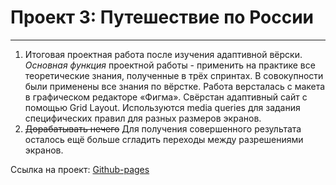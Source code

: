 # Проект 3: Путешествие по России
------
1. Итоговая проектная работа после изучения адаптивной вёрски. *Основная функция* проектной работы - применить на практике все теоретические знания, полученные в трёх спринтах. В совокупности были применены все знания по вёрстке. Работа версталась с макета в графическом редакторе «Фигма». Свёрстан адаптивный сайт с помощью Grid Layout. Используются media queries для задания специфических правил для разных размеров экранов.
2. ~~Дорабатывать нечего~~ Для получения совершенного результата осталось ещё больше сгладить переходы между разрешениями экранов.

Ссылка на проект: [Github-pages](https://ulist2020.github.io/russian-travel/index.html)
